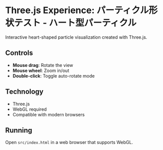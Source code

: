 # Three.js Experience: パーティクル形状テスト - ハート型パーティクル

Interactive heart-shaped particle visualization created with Three.js.

## Controls
- **Mouse drag**: Rotate the view
- **Mouse wheel**: Zoom in/out
- **Double-click**: Toggle auto-rotate mode

## Technology
- Three.js
- WebGL required
- Compatible with modern browsers

## Running
Open `src/index.html` in a web browser that supports WebGL.
